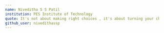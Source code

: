 ```yaml
---
name: Niveditha S S Patil
institution: PES Institute of Technology
quote: It's not about making right choices , it's about turning your choices right .
github_user: nivedithassp
---
```

